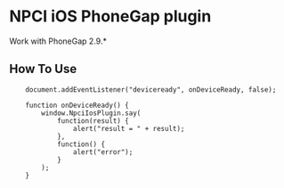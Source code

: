 # NPCI iOS PhoneGap plugin
Work with PhoneGap 2.9.*

## How To Use

        document.addEventListener("deviceready", onDeviceReady, false);

        function onDeviceReady() {        
            window.NpciIosPlugin.say( 
                function(result) {
                    alert("result = " + result);
                },
                function() {
                    alert("error");
                }
            );
        }